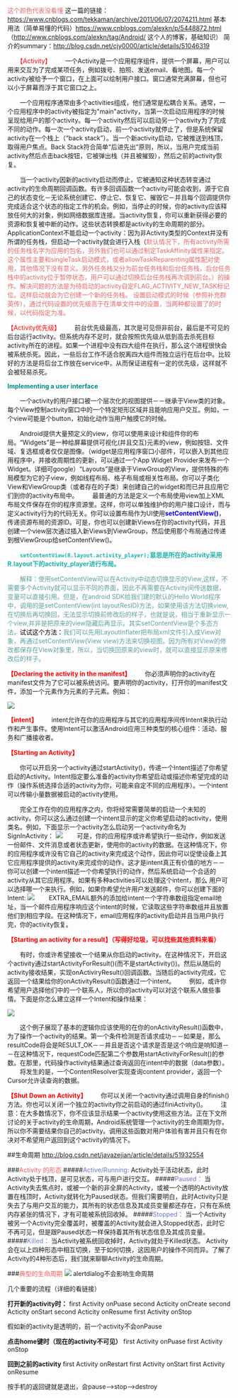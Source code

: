 <font color="#E26A6A">这个颜色代表没看懂</font>
这一篇的链接：https://www.cnblogs.com/tekkaman/archive/2011/06/07/2074211.html
基本用法（简单易懂的代码）https://www.cnblogs.com/alexkn/p/5448872.html （http://www.cnblogs.com/alexkn/tag/Android/  这个人的博客，基础知识）
简介的summary：http://blog.csdn.net/cjy0000/article/details/51046319

　　<font color="red">【Activity】</font>
&emsp;&emsp;一个Activity是一个应用程序组件，提供一个屏幕，用户可以用来交互为了完成某项任务，例如拨号、拍照、发送email、看地图。每一个activity被给予一个窗口，在上面可以绘制用户接口。窗口通常充满屏幕，但也可以小于屏幕而浮于其它窗口之上。

&emsp;&emsp;一个应用程序通常由多个activities组成，他们通常是松耦合关系。通常，一个应用程序中的activity被指定为"main"activity，当第一次启动应用程序的时候呈现给用户的那个activity。每一个activity然后可以启动另一个activity为了完成不同的动作。每一次一个activity启动，前一个activity就停止了，但是系统保留activity在一个栈上（“back stack”）。当一个新activity启动，它被推送到栈顶，取得用户焦点。Back Stack符合简单“后进先出”原则，所以，当用户完成当前activity然后点击back按钮，它被弹出栈（并且被摧毁），然后之前的activity恢复。

&emsp;&emsp;当一个activity因新的activity启动而停止，它被通知这种状态转变通过activity的生命周期回调函数。有许多回调函数一个activity可能会收到，源于它自己的状态变化－无论系统创建它、停止它、恢复它、摧毁它－并且每个回调提供你完成适合这个状态的指定工作的机会。例如，当停止的时候，你的activity应该释放任何大的对象，例如网络数据库连接。当activity恢复，你可以重新获得必要的资源和恢复被中断的动作。这些状态转换都是activity的生命周期的部分。
&emsp;&emsp;ApplicationContext不能启动一个activity：因为非Activity类型的Context并没有所谓的任务栈，但启动一个activity就会进行入栈（<font color="#E26A6A">默认情况下，所有activity所需的任务栈名字为应用的包名，另外我们也可以通过制定TaskAffinity属性来指定。这个属性主要和singleTask启动模式，或者allowTaskReparenting属性配对使用，其他情况下没有意义。另外任务栈又分为前台任务栈和后台任务栈，后台任务栈中的activity位于暂停状态，用户可以通过切换后台任务栈再次调到前台。）的操作。解决问题的方法是为待启动的activity自定FLAG_ACTIVITY_NEW_TASK标记位。这样启动就会为它创建一个新的任务栈。
设置启动模式的时候（参照补充群英传），通过代码设置的优先级高于在清单文件中的设置，当两种都设置了的时候，以代码指定为准。</font>

<font color="red">【Activity优先级】</font>
&emsp;&emsp;前台优先级最高，其次是可见但非前台，最后是不可见的后台运行activity。但系统内存不足时，就会按照优先级从低到高去杀死目标activity所在的进程。如果一个进程中没有四大组件在执行，那么这个进程很快会被系统杀死。因此，一些后台工作不适合脱离四大组件而独立运行在后台中。比较好的方法是将后台工作放在service中，从而保证进程有一定的优先级，这样就不会被轻易杀死。


<font color="DarkCyan">  <strong>Implementing a user interface</strong> </font>

&emsp;&emsp;一个activity的用户接口被一个层次化的视图提供－－继承于View类的对象。每个View控制activity窗口中的一个特定矩形区域并且能响应用户交互。例如，一个view可能是个button，初始化动作当用户触摸它的时候。

&emsp;&emsp;Android提供大量预定义的view，你可以使用来设计和组件你的布局。“Widgets”是一种给屏幕提供可视化(并且交互)元素的view，例如按钮、文件域、复选框或者仅仅是图像。（widget是应用程序窗口小部件，可以嵌入到其他应用程序中，并接收周期性的更新，可以通过一个App Widget Provider来发布一个Widget。详细可google）“Layouts”是继承于ViewGroup的View，提供特殊的布局模型为它的子view，例如线程布局、格子布局或相关性布局。你可以子类化View和ViewGroup类（或者存在的子类）来创建自己的widget和而已并且应用它们到你的activity布局中。
&emsp;&emsp;最普通的方法是定义一个布局使用view加上XML布局文件保存在你的程序资源里。这样，你可以单独维护你的用户接口设计，而与定义activity行为的代码无关。你可以设置布局作为UI使用<font color="lightred"><strong>setContentView()</strong></font>，传递资源布局的资源ID。可是，你也可以创建新Views在你的activity代码，并且创建一个view层次通过插入新Views到ViewGroup，然后使用那个布局通过传递到根ViewGroup给setContentView()。

&emsp;&emsp;<strong><font color="lightseagreen">`setContentView(R.layout.activity_player);`意思是所在的activity采用R.layout下的activity_player进行布局。</font></strong>

&emsp;&emsp;<font color=" cadetblue">解释：使用setContentView可以在Activity中动态切换显示的View,这样，不需要多个Activity就可以显示不同的界面，因此不再需要在Activity间传送数据，变量可以直接引用。但是，在android SDK给我们建的默认的Hello World程序中，调用的是setContentView(int layoutResID)方法，如果使用该方法切换view,在切换后再切换回，无法显示切换前修改后的样子，也就是说，相当于重新显示一个view,并非是把原来的view隐藏后再显示。其实setContentView是个多态方法，<font color="black">试试这个方法：</font>我们可以先用LayoutInflater把布局xml文件引入成View对象，再通过setContentView(View view)方法来切换视图。因为所有对View的修改都保存在View对象里，所以，当切换回原来的view时，就可以直接显示原来修改后的样子。</font>

<font color="red"><strong>【Declaring the activity in the manifest】</font></strong>
&emsp;&emsp;你必须声明你的activity在manifest文件为了它可以被系统访问。要声明你的activity，打开你的manifest文件，添加一个<activity>元素作为<application>元素的子元素。例如：

![](jpg/四大组件之activity_01.png)

<font color="red"><strong>【intent】</font></strong>
&emsp;&emsp;intent允许在你的应用程序与其它的应用程序间传Intent来执行动作和产生事件。使用Intent可以激活Android应用三种类型的核心组件：活动、服务和广播接收者。


   <font color="red"><strong> 【Starting an Activity】</font></strong>

&emsp;&emsp;你可以开启另一个activity通过startActivity()，传递一个Intent描述了你希望启动的Activity。Intent指定要么准备的activity你希望启动或描述你希望完成的动作（操作系统选择合适的activity为你，可能来自定不同的应用程序）。一个intent可以传输小量数据被启动的activity使用。

&emsp;&emsp;完全工作在你的应用程序之内，你将经常需要简单的启动一个未知的activity。你可以这么通过创建一个intent显示的定义你希望启动的activity，使用类名。例如，下面显示一个activity怎么启动另一个activity命名为SignInActivity：
![](jpg/四大组件之activity_02.png)
&emsp;&emsp;可是，你的应用程序或许希望执行一些动作，例如发送一份邮件、文件消息或者状态更新，使用你的activity的数据。在这种情况下，你的应用程序或许没有它自己的activity来完成这个动作，因此你可以促使设备上其它应用程序提供的activity来完成你的动作。这才是intent真正有价值的地方－－你可以创建一个intent描述一个你希望执行的动作，然后系统启动一个合适的activity从其它应用程序。如果有多种activities可以处理这个intent，那么 用户可以选择哪一个来执行。例如，如果你希望允许用户发送邮件，你可以创建下面的Intent:
![](jpg/四大组件之activity_03.png)
&emsp;&emsp;EXTRA_EMAIL额外的添加给intent一个字符串数组指定email地址，当一个邮件应用程序响应这个intent的时候，它读取这些字符串数组并且放置他们到相应字段。在这种情况下，email应用程序的activity启动并且当用户执行完，你的activity恢复。

<font color="red"><strong> 【Starting an activity for a result】（写得好垃圾，可以找些其他资料来看）</font></strong>

&emsp;&emsp;有时，你或许希望接收一个结果从你启动的activity。在这种情况下，开启这个activity通过startActivityForResult()(而不是startActivity())。然后从随后的activity接收结果，实现onActiviryResult()回调函数。当随后的activity完成，它返回一个结果给你的onActivityResult()函数通过一个intent。
&emsp;&emsp;例如，或许你希望用户选择他们中的一个联系人，所以你的activity可以对这个联系人做些事情。下面是你怎么建立这样一个Intent和操作结果：

![](jpg/四大组件之activity_04.png)

&emsp;&emsp;这个例子展现了基本的逻辑你应该使用的在你的onActivityResult()函数中，为了操作一个activity的结果。第一个条件检测是否请求成功－－如果是，那么 resultCode将会是RESULT_OK－－并且是否这个请求是否是这个响应是响知道－－在这种情况下，requestCode匹配第二个参数用startActivityForResult()的参数。在那里，代码操作activity结果通过查询返回在intent中的数据（data参数）。
&emsp;&emsp;将发生的是，一个ContentResolver实现查询content provider，返回一个Cursor允许读查询的数据。

<font color="red"><strong> 【Shut Down an Activity】</font></strong>
&emsp;&emsp;你可以关闭一个activity通过调用自身的finish()方法。你也可以关闭一个独立的activity你之前启动的通过finiActivity()。
&emsp;&emsp;注意：在大多数情况下，你不应该显示结果一个activity使用这些方法。正在下文所讨论的关于activity的生命周期，Android系统管理一个activity的生命周期为你，所以你不需要结果你自己的activity。调用这些函数对用户体验有害并且只有在你决对不希望用户返回到这个activity的情况下。

##生命周期
http://blog.csdn.net/javazejian/article/details/51932554

###<font color=#f55f5c>Activity 的形态</font>
#####<font color=#6D78D1>Active/Running:</font>
Activity处于活动状态，此时Activity处于栈顶，是可见状态，可与用户进行交互。 
#####<font color=#6D78D1>Paused：</font>
当Activity失去焦点时，或被一个新的非全屏的Activity，或被一个透明的Activity放置在栈顶时，Activity就转化为Paused状态。但我们需要明白，此时Activity只是失去了与用户交互的能力，其所有的状态信息及其成员变量都还存在，只有在系统内存紧张的情况下，才有可能被系统回收掉。 
#####<font color=#6D78D1>Stopped：</font>
当一个Activity被另一个Activity完全覆盖时，被覆盖的Activity就会进入Stopped状态，此时它不再可见，但是跟Paused状态一样保持着其所有状态信息及其成员变量。
#####<font color=#6D78D1>Killed：</font>
当Activity被系统回收掉时，Activity就处于Killed状态。 
Activity会在以上四种形态中相互切换，至于如何切换，这因用户的操作不同而异。了解了Activity的4种形态后，我们就来聊聊Activity的生命周期。

###<font color=#f55f5c>典型的生命周期</font>
![](jpg/四大组件之activity_05.png)
alertdialog不会影响生命周期

几个重要的流程（详细的看链接）

**打开新的activity时：**
first Activity onPuase
second Acticity onCreate
second Acticity onStart
second Acticity onResume
first Activity onStop

假如新的activity是透明的，前一个activity不会onPause

**点击home键时（现在的activity不可见）**
first Activity onPuase
first Activity onStop

**回到之前的activity**
first Activity onRestart
first Activity onStart
first Activity onResume

按手机的返回键就是退出，会pause-->stop-->destroy


